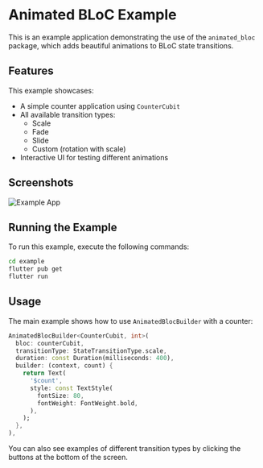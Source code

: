 # Animated BLoC Example

This is an example application demonstrating the use of the `animated_bloc` package, which adds beautiful animations to BLoC state transitions.

## Features

This example showcases:

- A simple counter application using `CounterCubit`
- All available transition types:
  - Scale
  - Fade
  - Slide
  - Custom (rotation with scale)
- Interactive UI for testing different animations

## Screenshots

![Example App](https://github.com/PrzemyslawPluszowy/animated_bloc/raw/main/example/screenshots/example.gif)

## Running the Example

To run this example, execute the following commands:

```bash
cd example
flutter pub get
flutter run
```

## Usage

The main example shows how to use `AnimatedBlocBuilder` with a counter:

```dart
AnimatedBlocBuilder<CounterCubit, int>(
  bloc: counterCubit,
  transitionType: StateTransitionType.scale,
  duration: const Duration(milliseconds: 400),
  builder: (context, count) {
    return Text(
      '$count',
      style: const TextStyle(
        fontSize: 80,
        fontWeight: FontWeight.bold,
      ),
    );
  },
),
```

You can also see examples of different transition types by clicking the buttons at the bottom of the screen. 